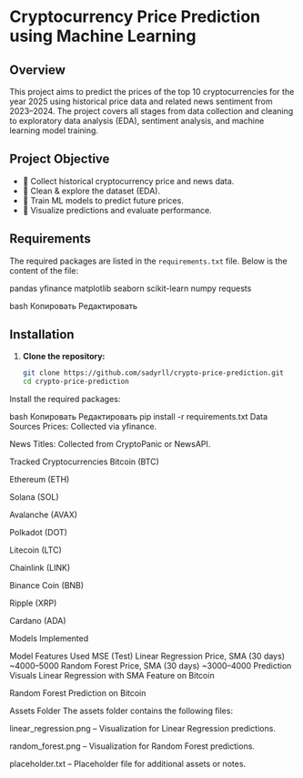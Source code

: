 # Cryptocurrency Price Prediction using Machine Learning

## Overview
This project aims to predict the prices of the top 10 cryptocurrencies for the year 2025 using historical price data and related news sentiment from 2023–2024. The project covers all stages from data collection and cleaning to exploratory data analysis (EDA), sentiment analysis, and machine learning model training.

## Project Objective
- 🔹 Collect historical cryptocurrency price and news data.
- 🔹 Clean & explore the dataset (EDA).
- 🔹 Train ML models to predict future prices.
- 🔹 Visualize predictions and evaluate performance.

## Requirements
The required packages are listed in the `requirements.txt` file. Below is the content of the file:

pandas yfinance matplotlib seaborn scikit-learn numpy requests

bash
Копировать
Редактировать

## Installation

1. **Clone the repository:**
   ```bash
   git clone https://github.com/sadyrll/crypto-price-prediction.git
   cd crypto-price-prediction
Install the required packages:

bash
Копировать
Редактировать
pip install -r requirements.txt
Data Sources
Prices: Collected via yfinance.

News Titles: Collected from CryptoPanic or NewsAPI.

Tracked Cryptocurrencies
Bitcoin (BTC)

Ethereum (ETH)

Solana (SOL)

Avalanche (AVAX)

Polkadot (DOT)

Litecoin (LTC)

Chainlink (LINK)

Binance Coin (BNB)

Ripple (XRP)

Cardano (ADA)

Models Implemented

Model	Features Used	MSE (Test)
Linear Regression	Price, SMA (30 days)	~4000–5000
Random Forest	Price, SMA (30 days)	~3000–4000
Prediction Visuals
Linear Regression with SMA Feature on Bitcoin

Random Forest Prediction on Bitcoin

Assets Folder
The assets folder contains the following files:

linear_regression.png – Visualization for Linear Regression predictions.

random_forest.png – Visualization for Random Forest predictions.

placeholder.txt – Placeholder file for additional assets or notes.
